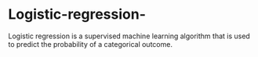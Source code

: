 # Logistic-regression-
Logistic regression is a supervised machine learning algorithm that is used to predict the probability of a categorical outcome.
